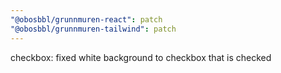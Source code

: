 ```yaml
---
"@obosbbl/grunnmuren-react": patch
"@obosbbl/grunnmuren-tailwind": patch
---
```


checkbox: fixed white background to checkbox that is checked
